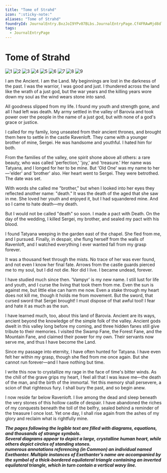 ```yaml
---
title: "Tome of Strahd"
icon: ":sticky-note:"
aliases: "Tome of Strahd"
foundryId: JournalEntry.BxzJoI9YPv07BLbs.JournalEntryPage.Cf4FRAwMjd8dlf04
tags:
  - JournalEntryPage
---
```


# Tome of Strahd
![1](ddb-images\adventures\misc\Tome-of-Strahd-1.jpg)
![2](ddb-images\adventures\misc\Tome-of-Strahd-2.jpg)
![3](ddb-images\adventures\misc\Tome-of-Strahd-3.jpg)
![4](ddb-images\adventures\misc\Tome-of-Strahd-4.jpg)
![5](ddb-images\adventures\misc\Tome-of-Strahd-5.jpg)
![6](ddb-images\adventures\misc\Tome-of-Strahd-6.jpg)
![7](ddb-images\adventures\misc\Tome-of-Strahd-7.jpg)
![8](ddb-images\adventures\misc\Tome-of-Strahd-8.jpg)
![9](ddb-images\adventures\misc\Tome-of-Strahd-9.jpg)

I am the Ancient. I am the Land. My beginnings are lost in the darkness of the past. I was the warrior, I was good and just. I thundered across the land like the wrath of a just god, but the war years and the killing years wore down my soul as the wind wears stone into sand.

All goodness slipped from my life. I found my youth and strength gone, and all I had left was death. My army settled in the valley of Barovia and took power over the people in the name of a just god, but with none of a god's grace or justice.

I called for my family, long unseated from their ancient thrones, and brought them here to settle in the castle Ravenloft. They came with a younger brother of mine, Sergei. He was handsome and youthful. I hated him for both.

From the families of the valley, one spirit shone above all others: a rare beauty, who was called 'perfection,' 'joy,' and 'treasure.' Her name was Tatyana, and I longed for her to be mine. But 'Old One' was my name to her—'elder' and 'brother' also. Her heart went to Sergei. They were betrothed. The date was set.

With words she called me "brother," but when I looked into her eyes they reflected another name: "death." It was the death of the aged that she saw in me. She loved her youth and enjoyed it, but I had squandered mine. And so I came to hate death—my death.

But I would not be called "death" so soon. I made a pact with Death. On the day of the wedding, I killed Sergei, my brother, and sealed my pact with his blood.

I found Tatyana weeping in the garden east of the chapel. She fled from me, and I pursued. Finally, in despair, she flung herself from the walls of Ravenloft, and I watched everything I ever wanted fall from my grasp forever.

It was a thousand feet through the mists. No trace of her was ever found, and not even I know her final fate. Arrows from the castle guards pierced me to my soul, but I did not die. Nor did I live. I became undead, forever.

I have studied much since then. 'Vampyr' is my new name. I still lust for life and youth, and I curse the living that took them from me. Even the sun is against me, but little else can harm me now. Even a stake through my heart does not kill me, though it holds me from movement. But the sword, that cursed sword that Sergei brought! I must dispose of that awful tool! I fear and hate it as much as the sun.

I have learned much, too, about this land of Barovia. Ancient are its ways, ancient beyond the knowledge of the simple folk of the valley. Ancient gods dwelt in this valley long before my coming, and three hidden fanes still give tribute to their memories. I visited the Swamp Fane, the Forest Fane, and the Mountain Fane, and claimed their power for my own. Their servants now serve me, and thus I have become the Land.

Since my passage into eternity, I have often hunted for Tatyana. I have even felt her within my grasp, though she fled from me once again. But she cannot run forever—and I have nothing but time.

I write this now to crystallize my rage in the face of time's bitter winds. As the chill of the grave grips my heart, I feel all that I was leave me—the death of the man, and the birth of the immortal. Yet this memory shall persevere, a scion of that righteous fury. I shall bury the past, and so begin anew.

I now reside far below Ravenloft. I live among the dead and sleep beneath the very stones of this hollow castle of despair. I have abandoned the riches of my conquests beneath the toll of the belfry, sealed behind a reminder of the treasure I once lost. Yet one day, I shall rise again from the ashes of my glory and reclaim what is rightfully mine.


***The pages following the legible text are filled with diagrams, equations, and thousands of strange symbols.<br>Several diagrams appear to depict a large, crystalline human heart, while others depict circles of standing stones.<br>numerous annotations referencing (in Common) an individual named Exethanter. Multiple instances of Exethanter’s name are accompanied by the symbol of a thick-bordered equilateral triangle containing an inverted equilateral triangle, which in turn contain a vertical wavy line.***